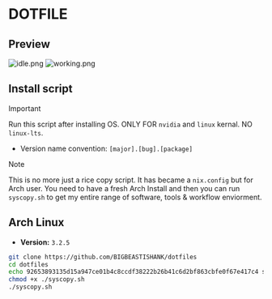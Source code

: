 # DOTFILE

## Preview
![idle.png](/Preview/idle.png)
![working.png](/Preview/working.png)

## Install script
> [!Important]
> Run this script after installing OS. ONLY FOR `nvidia` and `linux` kernal. NO `linux-lts`.
- Version name convention: `[major].[bug].[package]` 

> [!Note]
> This is no more just a rice copy script. It has became a `nix.config` but for Arch user. You need to have a fresh Arch Install and then you can run `syscopy.sh` to get my entire range of software, tools & workflow enviorment. 

## Arch Linux
- **Version:** `3.2.5`
```sh
git clone https://github.com/BIGBEASTISHANK/dotfiles
cd dotfiles
echo 92653893135d15a947ce01b4c8ccdf38222b26b41c6d2bf863cbfe0f67e417c4 syscopy.sh | sha256sum -c
chmod +x ./syscopy.sh
./syscopy.sh
```
